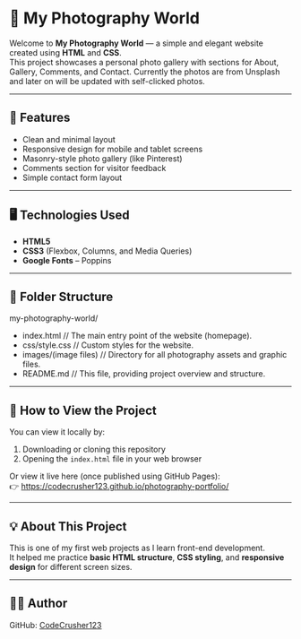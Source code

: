 # 📸 My Photography World

Welcome to **My Photography World** — a simple and elegant website created using **HTML** and **CSS**.  
This project showcases a personal photo gallery with sections for About, Gallery, Comments, and Contact.
Currently the photos are from Unsplash and later on will be updated with self-clicked photos.

---

## 🌟 Features
- Clean and minimal layout  
- Responsive design for mobile and tablet screens  
- Masonry-style photo gallery (like Pinterest)  
- Comments section for visitor feedback  
- Simple contact form layout  

---

## 🖥️ Technologies Used
- **HTML5**  
- **CSS3** (Flexbox, Columns, and Media Queries)  
- **Google Fonts** – Poppins  

---

## 🧱 Folder Structure

my-photography-world/
- index.html         // The main entry point of the website (homepage).
- css/style.css      // Custom styles for the website.
- images/(image files)       // Directory for all photography assets and graphic files.
- README.md          // This file, providing project overview and structure.


---

## 🚀 How to View the Project
You can view it locally by:
1. Downloading or cloning this repository  
2. Opening the `index.html` file in your web browser  

Or view it live here (once published using GitHub Pages):  
👉 https://codecrusher123.github.io/photography-portfolio/  

---

## 💡 About This Project
This is one of my first web projects as I learn front-end development.  
It helped me practice **basic HTML structure**, **CSS styling**, and **responsive design** for different screen sizes.

---

## 🧑‍💻 Author
GitHub: [CodeCrusher123](https://github.com/CodeCrusher123)
